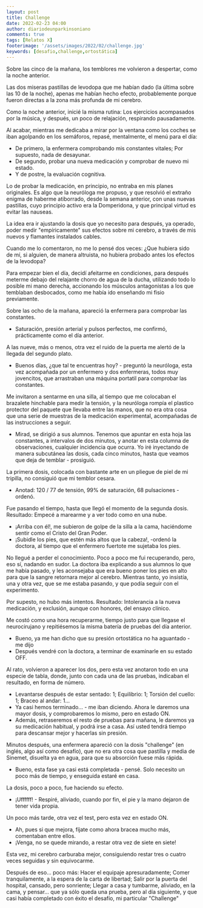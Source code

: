 ```yaml
---
layout: post
title: Challenge
date: 2022-02-23 04:00
author: diariodeunparkinsoniano
comments: true
tags: [Relatos X]
footerimage: '/assets/images/2022/02/challenge.jpg'
keywords: [desafio,challenge,ortostática]
---
```


Sobre las cinco de la mañana, los temblores me volvieron a despertar, como la noche anterior.

Las dos miseras pastillas de levodopa que me habían dado (la última sobre las 10 de la noche), apenas me habían hecho efecto, probablemente porque fueron directas a la zona más profunda de mi cerebro.

Como la noche anterior, inicié la misma rutina: Los ejercicios acompasados por la música, y después, un poco de relajación, respirando pausadamente.

Al acabar, mientras me dedicaba a mirar por la ventana como los coches se iban agolpando en los semáforos, repasé, mentalmente, el menú para el día:

- De primero, la enfermera comprobando mis constantes vitales; Por supuesto, nada de desayunar.
- De segundo, probar una nueva medicación y comprobar de nuevo mi estado.
- Y de postre, la evaluación cognitiva.

Lo de probar la medicación, en principio, no entraba en mis planes originales. Es algo que la neuróloga me propuso, y que resolvió el extraño enigma de haberme atiborrado, desde la semana anterior, con unas nuevas pastillas, cuyo principio activo era la Domperidona, y que principal virtud es evitar las nauseas.

La idea era ir ajustando la dosis que yo necesito para después, ya operado, poder medir "empíricamente" sus efectos sobre mi cerebro, a través de mis nuevos y flamantes instalados cables.

Cuando me lo comentaron, no me lo pensé dos veces: ¿Que hubiera sido de mí, si alguien, de manera altruista, no hubiera probado antes los efectos de la levodopa?

Para empezar bien el día, decidí afeitarme en condiciones, para después meterme debajo del relajante chorro de agua de la ducha, utilizando todo lo posible mi mano derecha, accionando los músculos antagonistas a los que temblaban desbocados, como me había ido enseñando mi fisio previamente.

Sobre las ocho de la mañana, apareció la enfermera para comprobar las constantes.

- Saturación, presión arterial y pulsos perfectos, me confirmó, prácticamente como el día anterior.

A las nueve, más o menos, otra vez el ruido de la puerta me alertó de la llegada del segundo plato.

- Buenos días, ¿que tal te encuentras hoy? - preguntó la neuróloga, esta vez acompañada por un enfermero y dos enfermeras, todos muy jovencitos, que arrastraban una máquina portatil para comprobar las constantes.

Me invitaron a sentarme en una silla, al tiempo que me colocaban el brazalete hinchable para medir la tensión, y la neuróloga rompía el plastico protector del paquete que llevaba entre las manos, que no era otra cosa que una serie de muestras de la medicación experimental, acompañadas de las instrucciones a seguir.

- Mirad, se dirigió a sus alumnos. Tenemos que apuntar en esta hoja las constantes, a intervalos de dos minutos, y anotar en esta columna de observaciones, cualquier incidencia que ocurra. Yo iré inyectando de manera subcutánea las dosis, cada cinco minutos, hasta que veamos que deja de temblar - prosiguió.

La primera dosis, colocada con bastante arte en un pliegue de piel de mi tripilla, no consiguió que mi temblor cesara.

- Anotad: 120 / 77 de tensión, 99% de saturación, 68 pulsaciones - ordenó.

Fue pasando el tiempo, hasta que llegó el momento de la segunda dosis. Resultado: Empecé a marearme y a ver todo como en una nube.

- ¡Arriba con él!, me subieron de golpe de la silla a la cama, haciéndome sentir como el Cristo del Gran Poder.
- ¡Subidle los pies, que estén más altos que la cabeza!, -ordenó la doctora, al tiempo que el enfermero fuertote me sujetaba los pies.

No llegué a perder el conocimiento. Poco a poco me fui recuperando, pero, eso sí, nadando en sudor. La doctora iba explicando a sus alumnos lo que me había pasado, y les aconsejaba que era bueno poner los pies en alto para que la sangre retornara mejor al cerebro. Mientras tanto, yo insistía, una y otra vez, que se me estaba pasando, y que podía seguir con el experimento.

Por supesto, no hubo más intentos. Resultado: Intolerancia a la nueva medicación, y exclusión, aunque con honores, del ensayo clínico.

Me costó como una hora recuperarme, tiempo justo para que llegase el neurocirujano y repitiésemos la misma batería de pruebas del día anterior.

- Bueno, ya me han dicho que su presión ortostática no ha aguantado - me dijo
- Después vendré con la doctora, a terminar de examinarle en su estado OFF.

Al rato, volvieron a aparecer los dos, pero esta vez anotaron todo en una especie de tabla, donde, junto con cada una de las pruebas, indicaban el resultado, en forma de número.

- Levantarse después de estar sentado: 1; Equilibrio: 1; Torsión del cuello: 1; Braceo al andar: 1...
- Ya casi hemos terminado... - me iban diciendo. Ahora le daremos una mayor dosis, y comprobaremos lo mismo, pero en estado ON.
- Además, retraseremos el resto de pruebas para mañana, le daremos ya su medicación habitual, y podrá irse a casa. Así usted tendrá tiempo para descansar mejor y hacerlas sin presión.

Minutos después, una enfermera apareció con la dosis "challenge" (en inglés, algo así como desafío), que no era otra cosa que pastilla y media de Sinemet, disuelta ya en agua, para que su absorción fuese más rápida.

- Bueno, esta fase ya casi está completada - pensé. Solo necesito un poco más de tiempo, y enseguida estaré en casa.

La dosis, poco a poco, fue haciendo su efecto.

- ¡Uffffff! - Respiré, aliviado, cuando por fin, el pie y la mano dejaron de tener vida propia.

Un poco más tarde, otra vez el test, pero esta vez en estado ON.

- Ah, pues si que mejora, fíjate como ahora bracea mucho más, comentaban entre ellos.
- ¡Venga, no se quede mirando, a restar otra vez de siete en siete!

Esta vez, mi cerebro carburaba mejor, consiguiendo restar tres o cuatro veces seguidas y sin equivocarme.

Después de eso... poco más: Hacer el equipaje apresuradamente; Comer tranquilamente, a la espera de la carta de libertad; Salir por la puerta del hospital, cansado, pero sonriente; Llegar a casa y tumbarme, aliviado, en la cama, y pensar... que ya sólo queda una prueba, pero al día siguiente, y que casi había completado con éxito el desafío, mi particular "Challenge"
